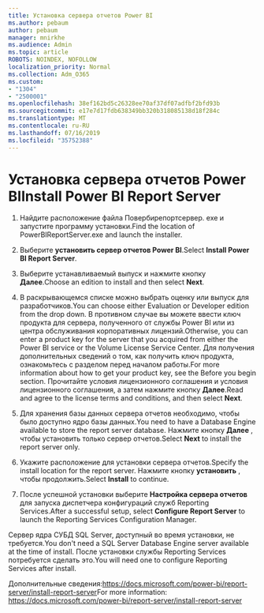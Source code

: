 ```yaml
---
title: Установка сервера отчетов Power BI
ms.author: pebaum
author: pebaum
manager: mnirkhe
ms.audience: Admin
ms.topic: article
ROBOTS: NOINDEX, NOFOLLOW
localization_priority: Normal
ms.collection: Adm_O365
ms.custom:
- "1304"
- "2500001"
ms.openlocfilehash: 38ef162bd5c26328ee70af37df07adfbf2bfd93b
ms.sourcegitcommit: e17e7d17fdb638349bb320b318085138d18f284c
ms.translationtype: MT
ms.contentlocale: ru-RU
ms.lasthandoff: 07/16/2019
ms.locfileid: "35752388"
---
```

# <a name="install-power-bi-report-server"></a><span data-ttu-id="26b03-102">Установка сервера отчетов Power BI</span><span class="sxs-lookup"><span data-stu-id="26b03-102">Install Power BI Report Server</span></span>

1. <span data-ttu-id="26b03-103">Найдите расположение файла Повербирепортсервер. exe и запустите программу установки.</span><span class="sxs-lookup"><span data-stu-id="26b03-103">Find the location of PowerBIReportServer.exe and launch the installer.</span></span>

2. <span data-ttu-id="26b03-104">Выберите **установить сервер отчетов Power BI**.</span><span class="sxs-lookup"><span data-stu-id="26b03-104">Select **Install Power BI Report Server**.</span></span>

3. <span data-ttu-id="26b03-105">Выберите устанавливаемый выпуск и нажмите кнопку **Далее**.</span><span class="sxs-lookup"><span data-stu-id="26b03-105">Choose an edition to install and then select **Next**.</span></span>

4. <span data-ttu-id="26b03-106">В раскрывающемся списке можно выбрать оценку или выпуск для разработчиков.</span><span class="sxs-lookup"><span data-stu-id="26b03-106">You can choose either Evaluation or Developer edition from the drop down.</span></span>  <span data-ttu-id="26b03-107">В противном случае вы можете ввести ключ продукта для сервера, полученного от службы Power BI или из центра обслуживания корпоративных лицензий.</span><span class="sxs-lookup"><span data-stu-id="26b03-107">Otherwise, you can enter a product key for the server that you acquired from either the Power BI service or the Volume License Service Center.</span></span> <span data-ttu-id="26b03-108">Для получения дополнительных сведений о том, как получить ключ продукта, ознакомьтесь с разделом перед началом работы.</span><span class="sxs-lookup"><span data-stu-id="26b03-108">For more information about how to get your product key, see the Before you begin section.</span></span> <span data-ttu-id="26b03-109">Прочитайте условия лицензионного соглашения и условия лицензионного соглашения, а затем нажмите кнопку **Далее**.</span><span class="sxs-lookup"><span data-stu-id="26b03-109">Read and agree to the license terms and conditions, and then select **Next**.</span></span>

5. <span data-ttu-id="26b03-110">Для хранения базы данных сервера отчетов необходимо, чтобы было доступно ядро базы данных.</span><span class="sxs-lookup"><span data-stu-id="26b03-110">You need to have a Database Engine available to store the report server database.</span></span> <span data-ttu-id="26b03-111">Нажмите кнопку **Далее** , чтобы установить только сервер отчетов.</span><span class="sxs-lookup"><span data-stu-id="26b03-111">Select **Next** to install the report server only.</span></span>

6. <span data-ttu-id="26b03-112">Укажите расположение для установки сервера отчетов.</span><span class="sxs-lookup"><span data-stu-id="26b03-112">Specify the install location for the report server.</span></span> <span data-ttu-id="26b03-113">Нажмите кнопку **установить** , чтобы продолжить.</span><span class="sxs-lookup"><span data-stu-id="26b03-113">Select **Install** to continue.</span></span>

7. <span data-ttu-id="26b03-114">После успешной установки выберите **Настройка сервера отчетов** для запуска диспетчера конфигураций служб Reporting Services.</span><span class="sxs-lookup"><span data-stu-id="26b03-114">After a successful setup, select **Configure Report Server** to launch the Reporting Services Configuration Manager.</span></span>

<span data-ttu-id="26b03-115">Сервер ядра СУБД SQL Server, доступный во время установки, не требуется.</span><span class="sxs-lookup"><span data-stu-id="26b03-115">You don't need a SQL Server Database Engine server available at the time of install.</span></span> <span data-ttu-id="26b03-116">После установки службы Reporting Services потребуется сделать это.</span><span class="sxs-lookup"><span data-stu-id="26b03-116">You will need one to configure Reporting Services after install.</span></span>

<span data-ttu-id="26b03-117">Дополнительные сведения:https://docs.microsoft.com/power-bi/report-server/install-report-server</span><span class="sxs-lookup"><span data-stu-id="26b03-117">For more information: https://docs.microsoft.com/power-bi/report-server/install-report-server</span></span>
